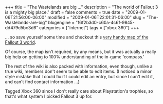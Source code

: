 +++
title = "The Wastelands are big ..."
description = "The world of Fallout 3 is a mighty big place."
draft = false
comments = true
date = "2009-01-06T21:56:00-06:00"
modified = "2009-01-06T22:01:31-06:00"
slug = "The-Wastelands-are-big"
blogengine = "f6f2b3d0-c60a-4c6f-9845-dd479d5bc3d6"
categories = ["Internet"]
tags = ["xbox 360"]
+++

<p>
... so save yourself some time and checkout this <a href="http://fallout.wikia.com/wiki/Fallout_3_map" target="_blank">very handy map of the Fallout 3 world</a>.
</p>
<p>
Of course, the map isn&#39;t required, by any means, but it was actually a really big help on getting to 100% understanding of the in-game &#39;compass.&#39;&nbsp;
</p>
<p>
The rest of the wiki is also packed with information, even though, unlike a true wiki, members don&#39;t seem to be able to edit items. (I noticed&nbsp;a minor style&nbsp;mistake that I could fix if I could edit an entry, but since I can&#39;t&nbsp;edit it, and can&#39;t find contact information ...)
</p>
<p>
Tagged Xbox 360 since I don&#39;t really care about Playstation&#39;s trophies, so that&#39;s what system I picked Fallout 3 up for.
</p>

